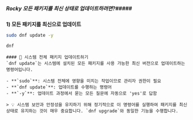 ##### Rocky 모든 패키지를 최신 상태로 업데이트하려면?#####

**1) 모든 패키지를 최신으로 업데이트**

```bash
sudo dnf update -y
```

```tech
dnf
```
```desc
#### 🔄 시스템 전체 패키지 업데이트하기
`dnf update`는 시스템에 설치된 모든 패키지를 사용 가능한 최신 버전으로 업데이트하는 명령어입니다.

- **`sudo`**: 시스템 전체에 영향을 미치는 작업이므로 관리자 권한이 필요
- **`dnf update`**: 업데이트를 수행하는 명령어
- **`-y`**: 업데이트 과정에서 묻는 모든 질문에 자동으로 'yes'로 답함

> 💡 시스템 보안과 안정성을 유지하기 위해 정기적으로 이 명령어를 실행하여 패키지를 최신 상태로 유지하는 것이 매우 중요합니다. `dnf upgrade`와 동일한 기능을 수행합니다.
```
